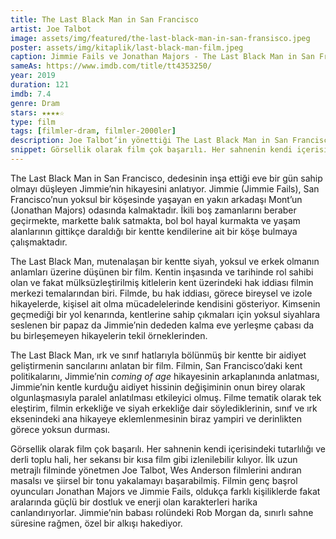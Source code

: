 ```yaml
---
title: The Last Black Man in San Francisco
artist: Joe Talbot
image: assets/img/featured/the-last-black-man-in-san-fransisco.jpeg
poster: assets/img/kitaplik/last-black-man-film.jpeg
caption: Jimmie Fails ve Jonathan Majors - The Last Black Man in San Francisco filminden bir sahne
sameAs: https://www.imdb.com/title/tt4353250/
year: 2019
duration: 121
imdb: 7.4
genre: Dram
stars: ★★★★☆
type: film
tags: [filmler-dram, filmler-2000ler]
description: Joe Talbot’in yönettiği The Last Black Man in San Francisco filminin eleştirisi.
snippet: Görsellik olarak film çok başarılı. Her sahnenin kendi içerisindeki tutarlılığı ve derli toplu hali, her sekansı bir kısa film gibi izlenilebilir kılıyor.
--- 
```


The Last Black Man in San Francisco, dedesinin inşa ettiği eve bir gün sahip olmayı düşleyen Jimmie’nin hikayesini anlatıyor. Jimmie (Jimmie Fails), San Francisco’nun yoksul bir köşesinde yaşayan en yakın arkadaşı Mont’un (Jonathan Majors) odasında kalmaktadır. İkili boş zamanlarını beraber geçirmekte, markette balık satmakta, bol bol hayal kurmakta ve yaşam alanlarının gittikçe daraldığı bir kentte kendilerine ait bir köşe bulmaya çalışmaktadır.

The Last Black Man, mutenalaşan bir kentte siyah, yoksul ve erkek olmanın anlamları üzerine düşünen bir film. Kentin inşasında ve tarihinde rol sahibi olan ve fakat mülksüzleştirilmiş kitlelerin kent üzerindeki hak iddiası filmin merkezi temalarından biri. Filmde, bu hak iddiası, görece bireysel ve izole hikayelerde, kişisel ait olma mücadelelerinde kendisini gösteriyor. Kimsenin geçmediği bir yol kenarında, kentlerine sahip çıkmaları için yoksul siyahlara seslenen bir papaz da Jimmie’nin dededen kalma eve yerleşme çabası da bu birleşemeyen hikayelerin tekil örneklerinden.

The Last Black Man, ırk ve sınıf hatlarıyla bölünmüş bir kentte bir aidiyet geliştirmenin sancılarını anlatan bir film. Filmin, San Francisco’daki kent politikalarını, Jimmie’nin _coming of age_ hikayesinin arkaplanında anlatması, Jimmie’nin kentle kurduğu aidiyet hissinin değişiminin onun birey olarak olgunlaşmasıyla paralel anlatılması etkileyici olmuş. Filme tematik olarak tek eleştirim, filmin erkekliğe ve siyah erkekliğe dair söylediklerinin, sınıf ve ırk eksenindeki ana hikayeye eklemlenmesinin biraz yampiri ve derinlikten görece yoksun durması. 

Görsellik olarak film çok başarılı. Her sahnenin kendi içerisindeki tutarlılığı ve derli toplu hali, her sekansı bir kısa film gibi izlenilebilir kılıyor. İlk uzun metrajlı filminde yönetmen Joe Talbot, Wes Anderson filmlerini andıran masalsı ve şiirsel bir tonu yakalamayı başarabilmiş. Filmin genç başrol oyuncuları Jonathan Majors ve Jimmie Fails, oldukça farklı kişiliklerde fakat aralarında güçlü bir dostluk ve enerji olan karakterleri harika canlandırıyorlar. Jimmie’nin babası rolündeki Rob Morgan da, sınırlı sahne süresine rağmen, özel bir alkışı hakediyor. 
